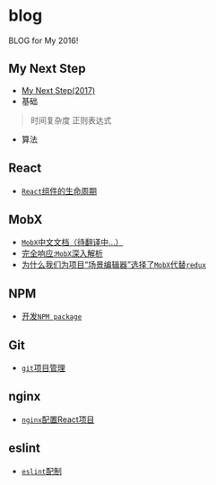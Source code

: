 # blog
BLOG for My 2016!

## My Next Step
- [My Next Step(2017)](https://github.com/xQuotes/blog/issues/7)
- 基础

>时间复杂度
>正则表达式
  
- 算法

## React
- [`React`组件的生命周期](https://github.com/xQuotes/blog/issues/3) 

## MobX
- [`MobX`中文文档（待翻译中...）](https://xquotes.github.io/mobx/)
- [完全响应:`MobX`深入解析](https://github.com/xQuotes/blog/issues/1)
- [为什么我们为项目“场景编辑器”选择了`MobX`代替`redux`](https://github.com/xQuotes/blog/issues/2)

## NPM
- [开发`NPM package`](https://github.com/xQuotes/blog/issues/8)

## Git
- [`git`项目管理](https://github.com/xQuotes/blog/issues/4)

## nginx
- [`nginx`配置React项目](https://github.com/xQuotes/blog/issues/5)

## eslint
- [`eslint`配制](https://github.com/xQuotes/blog/issues/6)


